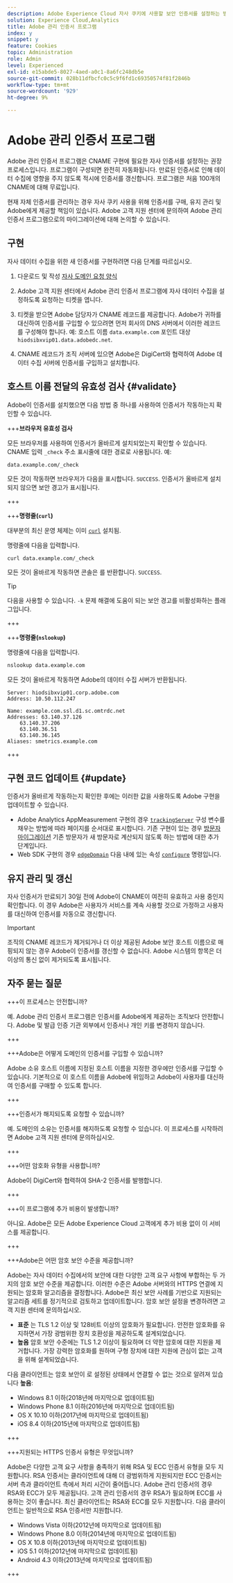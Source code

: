 ```yaml
---
description: Adobe Experience Cloud 자사 쿠키에 사용할 보안 인증서를 설정하는 방법을 알아봅니다.
solution: Experience Cloud,Analytics
title: Adobe 관리 인증서 프로그램
index: y
snippet: y
feature: Cookies
topic: Administration
role: Admin
level: Experienced
exl-id: e15abde5-8027-4aed-a0c1-8a6fc248db5e
source-git-commit: 028b11dfbcfc0c5c9f6fd1c69350574f81f2846b
workflow-type: tm+mt
source-wordcount: '929'
ht-degree: 9%

---
```


# Adobe 관리 인증서 프로그램

Adobe 관리 인증서 프로그램은 CNAME 구현에 필요한 자사 인증서를 설정하는 권장 프로세스입니다. 프로그램이 구성되면 완전히 자동화됩니다. 만료된 인증서로 인해 데이터 수집에 영향을 주지 않도록 적시에 인증서를 갱신합니다. 프로그램은 처음 100개의 CNAME에 대해 무료입니다.

현재 자체 인증서를 관리하는 경우 자사 쿠키 사용을 위해 인증서를 구매, 유지 관리 및 Adobe에게 제공할 책임이 있습니다. Adobe 고객 지원 센터에 문의하여 Adobe 관리 인증서 프로그램으로의 마이그레이션에 대해 논의할 수 있습니다.

## 구현

자사 데이터 수집을 위한 새 인증서를 구현하려면 다음 단계를 따르십시오.

1. 다운로드 및 작성 [자사 도메인 요청 양식](cookies/assets/First_Party_Domain_Request_Form.xlsx)

1. Adobe 고객 지원 센터에서 Adobe 관리 인증서 프로그램에 자사 데이터 수집을 설정하도록 요청하는 티켓을 엽니다.

1. 티켓을 받으면 Adobe 담당자가 CNAME 레코드를 제공합니다. Adobe가 귀하를 대신하여 인증서를 구입할 수 있으려면 먼저 회사의 DNS 서버에서 이러한 레코드를 구성해야 합니다. 예: 호스트 이름 `data.example.com` 포인트 대상 `hiodsibxvip01.data.adobedc.net`.

1. CNAME 레코드가 조직 서버에 있으면 Adobe은 DigiCert와 협력하여 Adobe 데이터 수집 서버에 인증서를 구입하고 설치합니다.

## 호스트 이름 전달의 유효성 검사 {#validate}

Adobe이 인증서를 설치했으면 다음 방법 중 하나를 사용하여 인증서가 작동하는지 확인할 수 있습니다.

+++**브라우저 유효성 검사**

모든 브라우저를 사용하여 인증서가 올바르게 설치되었는지 확인할 수 있습니다. CNAME 입력 `_check` 주소 표시줄에 대한 경로로 사용됩니다. 예:

`data.example.com/_check`

모든 것이 작동하면 브라우저가 다음을 표시합니다. `SUCCESS`. 인증서가 올바르게 설치되지 않으면 보안 경고가 표시됩니다.

+++

+++**명령줄(`curl`)**

대부분의 최신 운영 체제는 이미 [`curl`](https://curl.se) 설치됨.

명령줄에 다음을 입력합니다.

```sh
curl data.example.com/_check
```

모든 것이 올바르게 작동하면 콘솔은 를 반환합니다. `SUCCESS`.

>[!TIP]
>
>다음을 사용할 수 있습니다. `-k` 문제 해결에 도움이 되는 보안 경고를 비활성화하는 플래그입니다.

+++

+++**명령줄(`nslookup`)**

명령줄에 다음을 입력합니다.

```sh
nslookup data.example.com
```

모든 것이 올바르게 작동하면 Adobe의 데이터 수집 서버가 반환됩니다.

```text
Server: hiodsibxvip01.corp.adobe.com
Address: 10.50.112.247

Name: example.com.ssl.d1.sc.omtrdc.net
Addresses: 63.140.37.126
    63.140.37.206
    63.140.36.51
    63.140.36.145
Aliases: smetrics.example.com
```

+++

## 구현 코드 업데이트 {#update}

인증서가 올바르게 작동하는지 확인한 후에는 이러한 값을 사용하도록 Adobe 구현을 업데이트할 수 있습니다.

* Adobe Analytics AppMeasurement 구현의 경우 [`trackingServer`](https://experienceleague.adobe.com/en/docs/analytics/implementation/vars/config-vars/trackingserver) 구성 변수를 채우는 방법에 따라 페이지를 순서대로 표시합니다. 기존 구현이 있는 경우 [방문자 마이그레이션](https://experienceleague.adobe.com/en/docs/analytics/technotes/visitor-migration) 기존 방문자가 새 방문자로 계산되지 않도록 하는 방법에 대한 추가 단계입니다.
* Web SDK 구현의 경우 [`edgeDomain`](https://experienceleague.adobe.com/en/docs/experience-platform/web-sdk/commands/configure/edgedomain) 다음 내에 있는 속성 [`configure`](https://experienceleague.adobe.com/en/docs/experience-platform/web-sdk/commands/configure/overview) 명령입니다.

## 유지 관리 및 갱신

자사 인증서가 만료되기 30일 전에 Adobe이 CNAME이 여전히 유효하고 사용 중인지 확인합니다. 이 경우 Adobe은 사용자가 서비스를 계속 사용할 것으로 가정하고 사용자를 대신하여 인증서를 자동으로 갱신합니다.

>[!IMPORTANT]
>
>조직의 CNAME 레코드가 제거되거나 더 이상 제공된 Adobe 보안 호스트 이름으로 매핑되지 않는 경우 Adobe이 인증서를 갱신할 수 없습니다. Adobe 시스템의 항목은 더 이상의 통신 없이 제거되도록 표시됩니다.

## 자주 묻는 질문

+++이 프로세스는 안전합니까?

예. Adobe 관리 인증서 프로그램은 인증서를 Adobe에게 제공하는 조직보다 안전합니다. Adobe 및 발급 인증 기관 외부에서 인증서나 개인 키를 변경하지 않습니다.

+++

+++Adobe은 어떻게 도메인의 인증서를 구입할 수 있습니까?

Adobe 소유 호스트 이름에 지정된 호스트 이름을 지정한 경우에만 인증서를 구입할 수 있습니다. 기본적으로 이 호스트 이름을 Adobe에 위임하고 Adobe이 사용자를 대신하여 인증서를 구매할 수 있도록 합니다.

+++

+++인증서가 해지되도록 요청할 수 있습니까?

예. 도메인의 소유는 인증서를 해지하도록 요청할 수 있습니다. 이 프로세스를 시작하려면 Adobe 고객 지원 센터에 문의하십시오.

+++

+++어떤 암호화 유형을 사용합니까?

Adobe이 DigiCert와 협력하여 SHA-2 인증서를 발행합니다.

+++

+++이 프로그램에 추가 비용이 발생합니까?

아니요. Adobe은 모든 Adobe Experience Cloud 고객에게 추가 비용 없이 이 서비스를 제공합니다.

+++

+++Adobe은 어떤 암호 보안 수준을 제공합니까?

Adobe는 자사 데이터 수집에서의 보안에 대한 다양한 고객 요구 사항에 부합하는 두 가지의 암호 보안 수준을 제공합니다. 이러한 수준은 Adobe 서버와의 HTTPS 연결에 지원되는 암호화 알고리즘을 결정합니다. Adobe은 최신 보안 사례를 기반으로 지원되는 알고리즘 세트를 정기적으로 검토하고 업데이트합니다. 암호 보안 설정을 변경하려면 고객 지원 센터에 문의하십시오.

* **표준** 는 TLS 1.2 이상 및 128비트 이상의 암호화가 필요합니다. 안전한 암호화를 유지하면서 가장 광범위한 장치 호환성을 제공하도록 설계되었습니다.
* **높음** 암호 보안 수준에는 TLS 1.2 이상이 필요하며 더 약한 암호에 대한 지원을 제거합니다. 가장 강력한 암호화를 원하며 구형 장치에 대한 지원에 관심이 없는 고객을 위해 설계되었습니다.

다음 클라이언트는 암호 보안이 로 설정된 상태에서 연결할 수 없는 것으로 알려져 있습니다 **높음**:

* Windows 8.1 이하(2018년에 마지막으로 업데이트됨)
* Windows Phone 8.1 이하(2016년에 마지막으로 업데이트됨)
* OS X 10.10 이하(2017년에 마지막으로 업데이트됨)
* iOS 8.4 이하(2015년에 마지막으로 업데이트됨)

+++

+++지원되는 HTTPS 인증서 유형은 무엇입니까?

Adobe은 다양한 고객 요구 사항을 충족하기 위해 RSA 및 ECC 인증서 유형을 모두 지원합니다. RSA 인증서는 클라이언트에 대해 더 광범위하게 지원되지만 ECC 인증서는 서버 측과 클라이언트 측에서 처리 시간이 줄어듭니다. Adobe 관리 인증서의 경우 RSA와 ECC가 모두 제공됩니다. 고객 관리 인증서의 경우 RSA가 필요하며 ECC를 사용하는 것이 좋습니다. 최신 클라이언트는 RSA와 ECC를 모두 지원합니다. 다음 클라이언트는 일반적으로 RSA 인증서만 지원합니다.

* Windows Vista 이하(2012년에 마지막으로 업데이트됨)
* Windows Phone 8.0 이하(2014년에 마지막으로 업데이트됨)
* OS X 10.8 이하(2013년에 마지막으로 업데이트됨)
* iOS 5.1 이하(2012년에 마지막으로 업데이트됨)
* Android 4.3 이하(2013년에 마지막으로 업데이트됨)

+++
